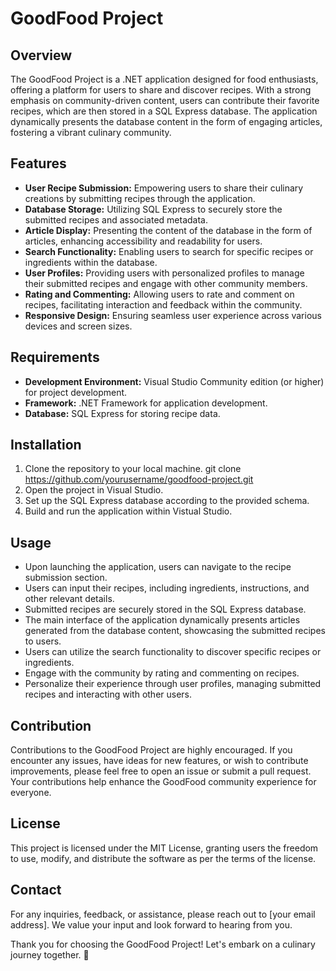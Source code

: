 ﻿# GoodFood Project

## Overview
The GoodFood Project is a .NET application designed for food enthusiasts, offering a platform for users to share and discover recipes. With a strong emphasis on community-driven content, users can contribute their favorite recipes, which are then stored in a SQL Express database. The application dynamically presents the database content in the form of engaging articles, fostering a vibrant culinary community.

## Features
- **User Recipe Submission:** Empowering users to share their culinary creations by submitting recipes through the application.
- **Database Storage:** Utilizing SQL Express to securely store the submitted recipes and associated metadata.
- **Article Display:** Presenting the content of the database in the form of articles, enhancing accessibility and readability for users.
- **Search Functionality:** Enabling users to search for specific recipes or ingredients within the database.
- **User Profiles:** Providing users with personalized profiles to manage their submitted recipes and engage with other community members.
- **Rating and Commenting:** Allowing users to rate and comment on recipes, facilitating interaction and feedback within the community.
- **Responsive Design:** Ensuring seamless user experience across various devices and screen sizes.

## Requirements
- **Development Environment:** Visual Studio Community edition (or higher) for project development.
- **Framework:** .NET Framework for application development.
- **Database:** SQL Express for storing recipe data.

## Installation
1. Clone the repository to your local machine.
   git clone https://github.com/yourusername/goodfood-project.git
2. Open the project in Visual Studio.
3. Set up the SQL Express database according to the provided schema.
4. Build and run the application within Vistual Studio.

## Usage
- Upon launching the application, users can navigate to the recipe submission section.
- Users can input their recipes, including ingredients, instructions, and other relevant details.
- Submitted recipes are securely stored in the SQL Express database.
- The main interface of the application dynamically presents articles generated from the database content, showcasing the submitted recipes to users.
- Users can utilize the search functionality to discover specific recipes or ingredients.
- Engage with the community by rating and commenting on recipes.
- Personalize their experience through user profiles, managing submitted recipes and interacting with other users.

## Contribution
Contributions to the GoodFood Project are highly encouraged. If you encounter any issues, have ideas for new features, or wish to contribute improvements, please feel free to open an issue or submit a pull request. Your contributions help enhance the GoodFood community experience for everyone.

## License

This project is licensed under the MIT License, granting users the freedom to use, modify, and distribute the software as per the terms of the license.

## Contact

For any inquiries, feedback, or assistance, please reach out to [your email address]. We value your input and look forward to hearing from you.

Thank you for choosing the GoodFood Project! Let's embark on a culinary journey together. 🍴
